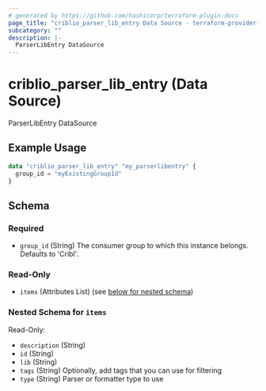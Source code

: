 ```yaml
---
# generated by https://github.com/hashicorp/terraform-plugin-docs
page_title: "criblio_parser_lib_entry Data Source - terraform-provider-criblio"
subcategory: ""
description: |-
  ParserLibEntry DataSource
---
```


# criblio_parser_lib_entry (Data Source)

ParserLibEntry DataSource

## Example Usage

```terraform
data "criblio_parser_lib_entry" "my_parserlibentry" {
  group_id = "myExistingGroupId"
}
```

<!-- schema generated by tfplugindocs -->
## Schema

### Required

- `group_id` (String) The consumer group to which this instance belongs. Defaults to 'Cribl'.

### Read-Only

- `items` (Attributes List) (see [below for nested schema](#nestedatt--items))

<a id="nestedatt--items"></a>
### Nested Schema for `items`

Read-Only:

- `description` (String)
- `id` (String)
- `lib` (String)
- `tags` (String) Optionally, add tags that you can use for filtering
- `type` (String) Parser or formatter type to use
